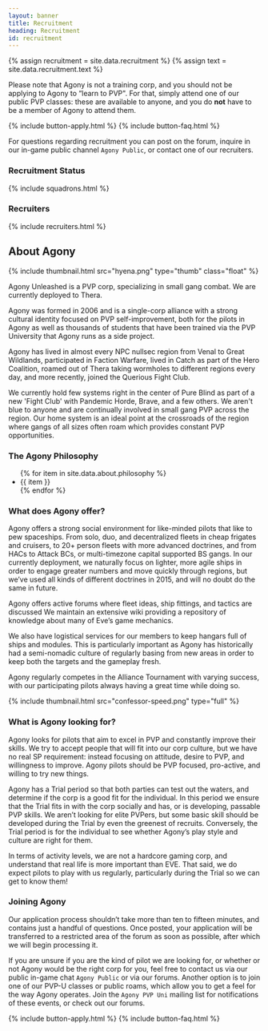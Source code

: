 ```yaml
---
layout: banner
title: Recruitment
heading: Recruitment
id: recruitment
---
```


{% assign recruitment = site.data.recruitment %}
{% assign text = site.data.recruitment.text %}

Please note that Agony is not a training corp,
and you should not be applying to Agony to “learn to PVP".
For that, simply attend one of our public PVP classes:
these are available to anyone, and you do **not** have
to be a member of Agony to attend them.

<div>
  {% include button-apply.html %}
  {% include button-faq.html %}
</div>

For questions regarding recruitment you can post on the forum,
inquire in our in-game public channel `Agony Public`,
or contact one of our recruiters.

<div id="squadrons">
  <h3>Recruitment Status</h3>
  {% include squadrons.html %}
</div>

<div id="recruiters">
  <h3>Recruiters</h3>
  {% include recruiters.html %}
</div>

## About Agony

{% include thumbnail.html src="hyena.png" type="thumb" class="float" %}

Agony Unleashed is a PVP corp, specializing in small gang combat.
We are currently deployed to Thera.

Agony was formed in 2006 and is a single-corp alliance
with a strong cultural identity focused on PVP self-improvement,
both for the pilots in Agony as well as thousands of students that
have been trained via the PVP University that Agony runs as a side project.

Agony has lived in almost every NPC nullsec region
from Venal to Great Wildlands, participated in Faction Warfare,
lived in Catch as part of the Hero Coalition, roamed out of Thera
taking wormholes to different regions every day,
and more recently, joined the Querious Fight Club.

We currently hold few systems right in the center of Pure Blind
as part of a new 'Fight Club' with Pandemic Horde, Brave, and a few others.
We aren't blue to anyone and are continually involved in small gang PVP
across the region.
Our home system is an ideal point at the crossroads of the region where gangs
of all sizes often roam which provides constant PVP opportunities.

### The Agony Philosophy

<ul>
{% for item in site.data.about.philosophy %}
  <li>{{ item }}</li>
{% endfor %}
</ul>

### What does Agony offer?

Agony offers a strong social environment for like-minded pilots
that like to pew spaceships.
From solo, duo, and decentralized fleets in cheap frigates and cruisers,
to 20+ person fleets with more advanced doctrines,
and from HACs to Attack BCs, or multi-timezone capital supported BS gangs.
In our currently deployment, we naturally focus on lighter, more agile ships in
order to engage greater numbers and move quickly through regions,
but we’ve used all kinds of different doctrines in 2015,
and will no doubt do the same in future.

Agony offers active forums where fleet ideas, ship fittings,
and tactics are discussed
We maintain an extensive wiki providing a repository
of knowledge about many of Eve’s game mechanics.

We also have logistical services for our members to keep
hangars full of ships and modules.
This is particularly important as Agony has historically had a semi-nomadic
culture of regularly basing from new areas in order to keep both the targets
and the gameplay fresh.

Agony regularly competes in the Alliance Tournament with varying success,
with our participating pilots always having a great time while doing so.

{% include thumbnail.html src="confessor-speed.png" type="full" %}

### What is Agony looking for?

Agony looks for pilots that aim to excel in PVP
and constantly improve their skills.
We try to accept people that will fit into our corp culture,
but we have no real SP requirement: instead focusing on attitude,
desire to PVP, and willingness to improve.
Agony pilots should be PVP focused, pro-active, and willing to try new things.

Agony has a Trial period so that both parties can test out the waters,
and determine if the corp is a good fit for the individual.
In this period we ensure that the Trial fits in with the corp socially
and has, or is developing, passable PVP skills.
We aren’t looking for elite PVPers, but some basic skill should be developed
during the Trial by even the greenest of recruits.
Conversely, the Trial period is for the individual to see whether
Agony’s play style and culture are right for them.

In terms of activity levels, we are not a hardcore gaming corp,
and understand that real life is more important than EVE.
That said, we do expect pilots to play with us regularly,
particularly during the Trial so we can get to know them!

### Joining Agony

Our application process shouldn’t take more than ten to fifteen minutes,
and contains just a handful of questions.
Once posted, your application will be transferred to a restricted area
of the forum as soon as possible, after which we will begin processing it.

If you are unsure if you are the kind of pilot we are looking for,
or whether or not Agony would be the right corp for you,
feel free to contact us via our public in-game chat `Agony Public`
or via our forums.
Another option is to join one of our PVP-U classes or public roams,
which allow you to get a feel for the way Agony operates.
Join the `Agony PVP Uni` mailing list for notifications
of these events, or check out our forums.

<div>
  {% include button-apply.html %}
  {% include button-faq.html %}
</div>
